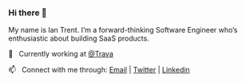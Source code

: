 ### Hi there 👋

My name is Ian Trent. I’m a forward-thinking Software Engineer who’s enthusiastic about building SaaS products.

💼 &nbsp; Currently working at [@Trava](https://travasecurity.com)

📫 &nbsp; Connect with me through: <a href="mailto:ian.m.trent@gmail.com">Email</a> | <a href="https://twitter.com/ianmtrent" target="_blank">Twitter</a> | <a href="https://www.linkedin.com/in/ianmtrent/" target="_blank">Linkedin</a>
